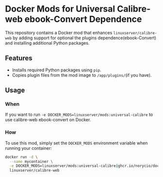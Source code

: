 # Docker Mods for Universal Calibre-web ebook-Convert Dependence

This repository contains a Docker mod that enhances `linuxserver/calibre-web` by adding support for optional the plugins dependence(ebook-Convert) and installing additional Python packages.

## Features

- Installs required Python packages using `pip`.
- Copies plugin files from the mod image to `/app/plugins/`(if you have).

## Usage
### When
If you want to run `-e DOCKER_MODS=linuxserver/mods:universal-calibre` to use calibre-web ebook-convert on Docker.
### How
To use this mod, simply set the `DOCKER_MODS` environment variable when running your container:

```bash
docker run -d \
  --name mycontainer \
  -e DOCKER_MODS=linuxserver/mods:universal-calibre|ghcr.io/norycio/docker-mods-universal-calibre-web-convert-dependent:universal \
  linuxserver/calibre-web
